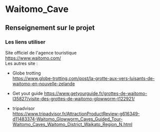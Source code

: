 # Waitomo_Cave

## Renseignement sur le projet
### Les liens utiliser
Site officiel de l'agence touristique  
https://www.waitomo.com/  
Les autres site :  
- Globe trotting  
  https://www.globe-trotting.com/post/la-grotte-aux-vers-luisants-de-waitomo-en-nouvelle-zelande  

- Get yout guide
  https://www.getyourguide.fr/grottes-de-waitomo-l35827/visite-des-grottes-de-waitomo-glowworm-t122921/  


- tripadvisor  
   https://www.tripadvisor.fr/AttractionProductReview-g616349-d11483374-Waitomo_Glowworm_Caves_Guided_Tour-Waitomo_Caves_Waitomo_District_Waikato_Region_N.html

